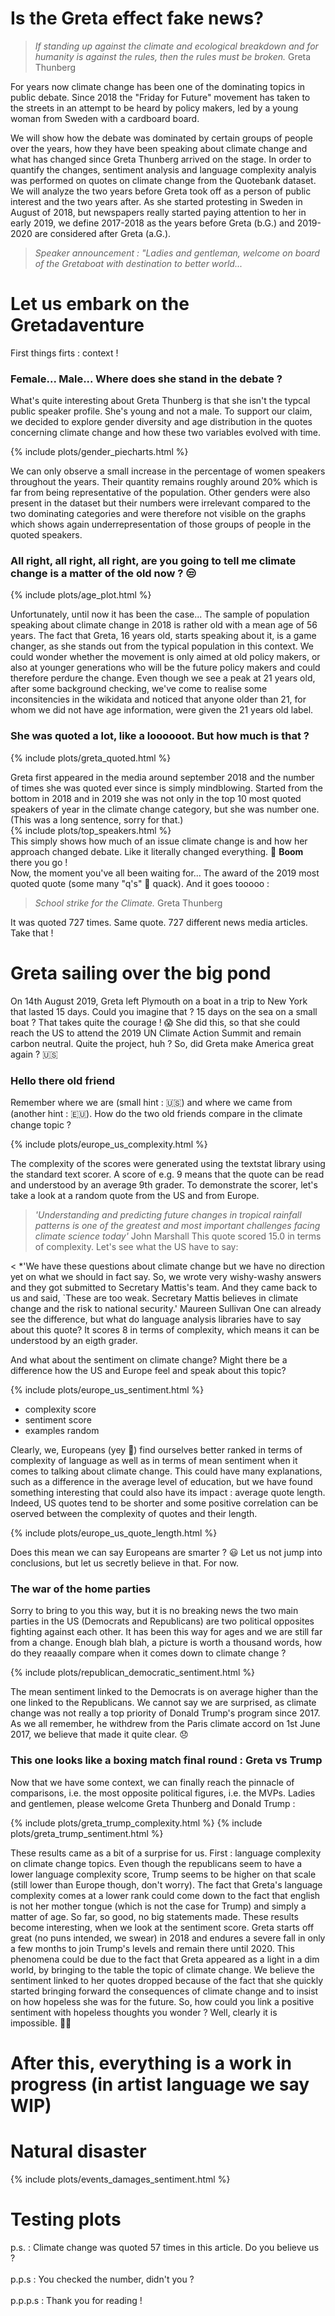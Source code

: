 # Is the Greta effect fake news?
> *If standing up against the climate and ecological breakdown and for humanity is against the rules, then the rules must be broken.* Greta Thunberg

For years now climate change has been one of the dominating topics in public debate.
Since 2018 the "Friday for Future" movement has taken to the streets in an attempt to be heard by policy makers, led by a young woman from Sweden with a cardboard board.

We will show how the debate was dominated by certain groups of people over the years, how they have been speaking about climate change and what has changed since Greta Thunberg arrived on the stage. In order to quantify the changes, sentiment analysis and language complexity analyis was performed on quotes on climate change from the Quotebank dataset. We will analyze the two years before Greta took off as a person of public interest and the two years after. As she started protesting in Sweden in August of 2018, but newspapers really started paying attention to her in early 2019, we define 2017-2018 as the years before Greta (b.G.) and 2019-2020 are considered after Greta (a.G.). 

> *Speaker announcement : "Ladies and gentleman, welcome on board of the Gretaboat with destination to better world...*

# Let us embark on the Gretadaventure
First things firts : context !
### Female... Male... Where does she stand in the debate ?
What's quite interesting about Greta Thunberg is that she isn't the typcal public speaker profile. She's young and not a male. To support our claim, we decided to explore gender diversity and age distribution in the quotes concerning climate change and how these two variables evolved with time.

{% include plots/gender_piecharts.html %}

We can only observe a small increase in the percentage of women speakers throughout the years. Their quantity remains roughly around 20% which is far from being representative of the population. Other genders were also present in the dataset but their numbers were irrelevant compared to the two dominating categories and were therefore not visible on the graphs which shows again underrepresentation of those groups of people in the quoted speakers.  

### All right, all right, all right, are you going to tell me climate change is a matter of the old now ? 😒

{% include plots/age_plot.html %}

Unfortunately, until now it has been the case... The sample of population speaking about climate change in 2018 is rather old with a mean age of 56 years. The fact that Greta, 16 years old, starts speaking about it, is a game changer, as she stands out from the typical population in this context. We could wonder whether the movement is only aimed at old policy makers, or also at younger generations who will be the future policy makers and could therefore perdure the change.
Even though we see a peak at 21 years old, after some background checking, we've come to realise some inconsitencies in the wikidata and noticed that anyone older than 21, for whom we did not have age information, were given the 21 years old label. 

### She was quoted a lot, like a loooooot. But how much is that ?

{% include plots/greta_quoted.html %}

Greta first appeared in the media around september 2018 and the number of times she was quoted ever since is simply mindblowing. Started from the bottom in 2018 and in 2019 she was not only in the top 10 most quoted speakers of year in the climate change category, but she was number one. (This was a long sentence, sorry for that.) <br>
{% include plots/top_speakers.html %}
<br>
This simply shows how much of an issue climate change is and how her approach changed debate. Like it literally changed everything. 🤯 **Boom** there you go ! <br>
Now, the moment you've all been waiting for... The award of the 2019 most quoted quote (some many "q's" 🦆 quack). And it goes tooooo :
> *School strike for the Climate.* Greta Thunberg

It was quoted 727 times. Same quote. 727 different news media articles. Take that !
<br>

# Greta sailing over the big pond
On 14th August 2019, Greta left Plymouth on a boat in a trip to New York that lasted 15 days. Could you imagine that ? 15 days on the sea on a small boat ? That takes quite the courage ! 😱
She did this, so that she could reach the US to attend the 2019 UN Climate Action Summit and remain carbon neutral. Quite the project, huh ?
So, did Greta make America great again ? 🇺🇸

### Hello there old friend
Remember where we are (small hint : 🇺🇸) and where we came from (another hint : 🇪🇺). How do the two old friends compare in the climate change topic ?

{% include plots/europe_us_complexity.html %}

The complexity of the scores were generated using the textstat library using the standard text scorer. A score of e.g. 9 means that the quote can be read and understood by an average 9th grader. 
To demonstrate the scorer, let's take a look at a random quote from the US and from Europe.
> *'Understanding and predicting future changes in tropical rainfall patterns is one of the greatest and most important challenges facing climate science today'* John Marshall
This quote scored 15.0 in terms of complexity.
Let's see what the US have to say: 

< *'We have these questions about climate change but we have no direction yet on what we should in fact say. So, we wrote very wishy-washy answers and they got submitted to Secretary Mattis's team. And they came back to us and said, `These are too weak. Secretary Mattis believes in climate change and the risk to national security.' Maureen Sullivan
One can already see the difference, but what do language analysis libraries have to say about this quote? 
It scores 8 in terms of complexity, which means it can be understood by an eigth grader. 

And what about the sentiment on climate change? Might there be a difference how the US and Europe feel and speak about this topic?

{% include plots/europe_us_sentiment.html %}



- complexity score 
- sentiment score 
- examples random

Clearly, we, Europeans (yey 🥳) find ourselves better ranked in terms of complexity of language as well as in terms of mean sentiment when it comes to talking about climate change. This could have many explanations, such as a difference in the average level of education, but we have found something interesting that could also have its impact : average quote length. Indeed, US quotes tend to be shorter and some positive correlation can be oserved between the complexity of quotes and their length.

{% include plots/europe_us_quote_length.html %}

Does this mean we can say Europeans are smarter ? 😃 Let us not jump into conclusions, but let us secretly believe in that. For now.

### The war of the home parties
Sorry to bring to you this way, but it is no breaking news the two main parties in the US (Democrats and Republicans) are two political opposites fighting against each other. It has been this way for ages and we are still far from a change. Enough blah blah, a picture is worth a thousand words, how do they reaaally compare when it comes down to climate change ?

{% include plots/republican_democratic_sentiment.html %}

The mean sentiment linked to the Democrats is on average higher than the one linked to the Republicans. We cannot say we are surprised, as climate change was not really a top priority of Donald Trump's program since 2017. As we all remember, he withdrew from the Paris climate accord on 1st June 2017, we believe that made it quite clear. 😞

### This one looks like a boxing match final round : Greta vs Trump
Now that we have some context, we can finally reach the pinnacle of comparisons, i.e. the most opposite political figures, i.e. the MVPs. Ladies and gentlemen, please welcome Greta Thunberg and Donald Trump :

{% include plots/greta_trump_complexity.html %}
{% include plots/greta_trump_sentiment.html %}

These results came as a bit of a surprise for us. First : language complexity on climate change topics. Even though the republicans seem to have a lower language complexity score, Trump seems to be higher on that scale (still lower than Europe though, don't worry). The fact that Greta's language complexity comes at a lower rank could come down to the fact that english is not her mother tongue (which is not the case for Trump) and simply a matter of age. So far, so good, no big statements made. These results become interesting, when we look at the sentiment score. Greta starts off great (no puns intended, we swear) in 2018 and endures a severe fall in only a few months to join Trump's levels and remain there until 2020. This phenomena could be due to the fact that Greta appeared as a light in a dim world, by bringing to the table the topic of climate change. We believe the sentiment linked to her quotes dropped because of the fact that she quickly started bringing forward the consequences of climate change and to insist on how hopeless she was for the future. So, how could you link a positive sentiment with hopeless thoughts you wonder ? Well, clearly it is impossible. 🤷🏻

# After this, everything is a work in progress (in artist language we say WIP)



# Natural disaster

{% include plots/events_damages_sentiment.html %}

# Testing plots

p.s. : Climate change was quoted 57 times in this article. Do you believe us ?
<br>
<br>
p.p.s : You checked the number, didn't you ?
<br>
<br>
p.p.p.s : Thank you for reading !
